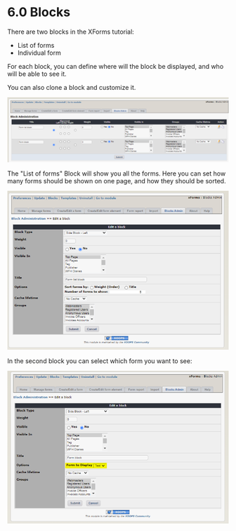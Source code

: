 # 6.0 Blocks

There are two blocks in the XForms tutorial:
* List of forms
* Individual form

For each block, you can define where will the block be displayed, and who will be able to see it.

You can also clone a block and customize it.

![](../assets/7e4fa959.png)

The "List of forms" Block will show you all the forms. Here you can set how many forms should be shown on one page, and how they should be sorted.

![](../assets/cc7ad912.png)

In the second block you can select which form you want to see:

![](../assets/c2c735b7.png)
